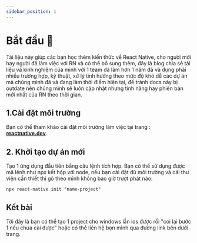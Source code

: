 ```yaml
---
sidebar_position: 1
---
```


# Bắt đầu 🚀

Tài liệu này giúp các bạn học thêm kiến thức về React Native, cho người mới hay người đã làm việc với RN và có thể bổ sung thêm, đây là blog chia sẻ tài liệu và kinh nghiệm của mình với 1 team đã làm hơn 1 năm đã và đụng phải nhiều trường hợp, kỹ thuật, xử lý tình hướng theo mức độ khó dễ các dự án mà chúng mình đã và đang làm thời điểm hiện tại, để tránh docs này bị outdate nên chúng mình sẽ luôn cập nhật nhưng tính năng hay phiên bản mới nhất của RN theo thời gian.

## 1.Cài đặt môi trường 

Bạn có thể tham khảo cài đặt môi trường làm việc tại trang : **[reactnative.dev](https://reactnative.dev/docs/environment-setup)**.

## 2. Khởi tạo dự án mới

Tạo 1 ứng dụng đầu tiên bằng câu lệnh tích hợp. Bạn có thể sử dụng được mã lệnh như npx kết hộp với node, nếu bạn cài đặt đủ môi trường  và cái thư viện cần thiết thì gõ theo mình không bao giờ trượt phát nào:

```shell
npx react-native init "name-project"
```

## Kết bài

Tới đây là bạn có thể tạo 1 project cho windows lẫn ios được rồi "coi lại bước 1 nếu chưa cài được" hoặc có thể liên hệ bọn mình qua đường link bên dưới trang.
<!-- 

Open `docs/intro.md` and edit some lines: the site **reloads automatically** and displays your changes. -->
